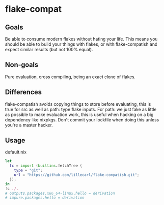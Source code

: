 # flake-compat

## Goals
Be able to consume modern flakes without hating your life. This means you should
be able to build your things with flakes, or with flake-compatish and expect
similar results (but not 100% equal).

## Non-goals
Pure evaluation, cross compiling, being an exact clone of flakes.

## Differences
flake-compatish avoids copying things to store before evaluating, this is true
for src as well as path: type flake inputs. For path: we just fake as little as
possible to make evaluation work, this is useful when hacking on a big dependency
like nixpkgs. Don't commit your lockfile when doing this unless you're a master
hacker.

## Usage

default.nix
```nix
let
  fc = import (builtins.fetchTree {
    type = "git";
    url = "https://github.com/lillecarl/flake-compatish.git";
  });
in
fc ./.
# outputs.packages.x86_64-linux.hello = derivation
# impure.packages.hello = derivation
```
